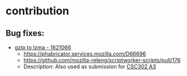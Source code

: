 # contribution

## Bug fixes:

- [gzip to lzma - 1621066](https://bugzilla.mozilla.org/show_bug.cgi?id=1621066)
  - https://phabricator.services.mozilla.com/D66696
  - https://github.com/mozilla-releng/scriptworker-scripts/pull/176
  - Description: Also used as submission for [CSC302 A3](./1621066/a3.md)
  
